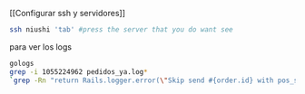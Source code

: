 

[[Configurar ssh y servidores]]

```bash
ssh niushi 'tab' #press the server that you do want see
```

para ver los logs

```bash
gologs
grep -i 1055224962 pedidos_ya.log*
`grep -Rn "return Rails.logger.error(\"Skip send #{order.id} with pos_status: '#{order.pos_status}'\") unless order.pending?" /path/to/logs/`
```